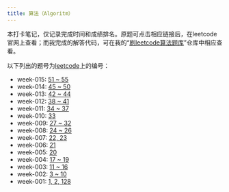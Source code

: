 ```yaml
---
title: 算法（Algoritm）
---
```


本打卡笔记，仅记录完成时间和成绩排名。原题可点击相应链接后，在leetcode官网上查看；而我完成的解答代码，可在我的“[刷leetcode算法题库](https://github.com/yanlinlin82/leetcode/)”仓库中相应查看。

以下列出的题号为[leetcode](https://leetcode-cn.com/problemset/all/)上的编号：

* week-015: [51 ~ 55](../week-015/#algorithm)
* week-014: [45 ~ 50](../week-014/#algorithm)
* week-013: [42 ~ 44](../week-013/#algorithm)
* week-012: [38 ~ 41](../week-012/#algorithm)
* week-011: [34 ~ 37](../week-011/#algorithm)
* week-010: [33](../week-010/#algorithm)
* week-009: [27 ~ 32](../week-009/#algorithm)
* week-008: [24 ~ 26](../week-008/#algorithm)
* week-007: [22, 23](../week-007/#algorithm)
* week-006: [21](../week-006/#algorithm)
* week-005: [20](../week-005/#algorithm)
* week-004: [17 ~ 19](../week-004/#algorithm)
* week-003: [11 ~ 16](../week-003/#algorithm)
* week-002: [3 ~ 10](../week-002/#algorithm)
* week-001: [1, 2, 128](../week-001/#algorithm)
